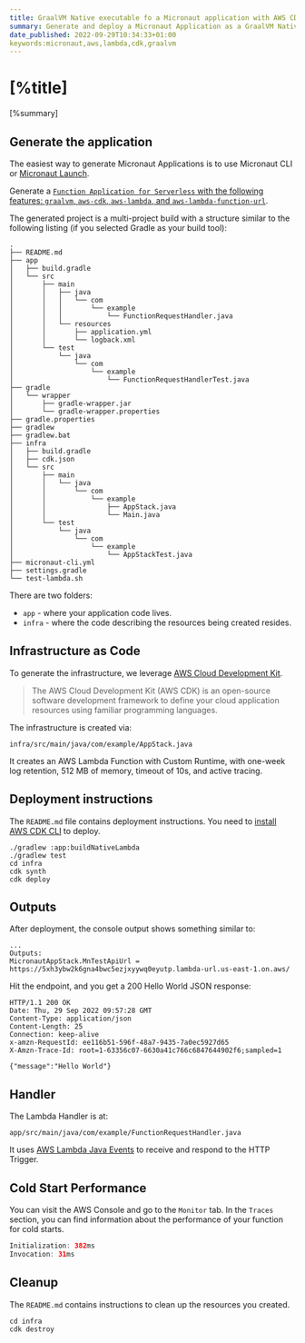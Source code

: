 ```yaml
---
title: GraalVM Native executable fo a Micronaut application with AWS CDK, AWS Lambda (Custom Runtime), and function URL.
summary: Generate and deploy a Micronaut Application as a GraalVM Native executable with a multi-project build with CDK and a Lambda function associated with an HTTP(s) endpoint via a function URL.
date_published: 2022-09-29T10:34:33+01:00
keywords:micronaut,aws,lambda,cdk,graalvm
---
```


# [%title]

[%summary]

## Generate the application

The easiest way to generate Micronaut Applications is to use Micronaut CLI or [Micronaut Launch](https://launch.micronaut.io/).

Generate a [`Function Application for Serverless` with the following features: `graalvm`, `aws-cdk`, `aws-lambda`,  and `aws-lambda-function-url`](https://micronaut.io/launch?type=FUNCTION&features=graalvm&features=aws-cdk&features=aws-lambda-function-url&features=aws-lambda). 

The generated project is a multi-project build with a structure similar to the following listing (if you selected Gradle as your build tool):

```
.
├── README.md
├── app
│   ├── build.gradle
│   └── src
│       ├── main
│       │   ├── java
│       │   │   └── com
│       │   │       └── example
│       │   │           └── FunctionRequestHandler.java
│       │   └── resources
│       │       ├── application.yml
│       │       └── logback.xml
│       └── test
│           └── java
│               └── com
│                   └── example
│                       └── FunctionRequestHandlerTest.java
├── gradle
│   └── wrapper
│       ├── gradle-wrapper.jar
│       └── gradle-wrapper.properties
├── gradle.properties
├── gradlew
├── gradlew.bat
├── infra
│   ├── build.gradle
│   ├── cdk.json
│   └── src
│       ├── main
│       │   └── java
│       │       └── com
│       │           └── example
│       │               ├── AppStack.java
│       │               └── Main.java
│       └── test
│           └── java
│               └── com
│                   └── example
│                       └── AppStackTest.java
├── micronaut-cli.yml
├── settings.gradle
└── test-lambda.sh
```

There are two folders: 

- `app`  - where your application code lives. 
- `infra` - where the code describing the resources being created resides. 

## Infrastructure as Code

To generate the infrastructure, we leverage [AWS Cloud Development Kit](https://aws.amazon.com/cdk/).

> The AWS Cloud Development Kit (AWS CDK) is an open-source software development framework to define your cloud application resources using familiar programming languages.

The infrastructure is created via:

`infra/src/main/java/com/example/AppStack.java`

It creates an AWS Lambda Function with Custom Runtime, with one-week log retention, 512 MB of memory, timeout of 10s, and active tracing. 

## Deployment instructions

The `README.md` file contains deployment instructions. You need to [install AWS CDK CLI](install-aws-cdk.html) to deploy.

```
./gradlew :app:buildNativeLambda
./gradlew test
cd infra
cdk synth
cdk deploy
```

## Outputs

After deployment, the console output shows something similar to: 

```
...
Outputs:
MicronautAppStack.MnTestApiUrl = https://5xh3ybw2k6gna4bwc5ezjxyywq0eyutp.lambda-url.us-east-1.on.aws/
```

Hit the endpoint, and you get a 200 Hello World JSON response:

```
HTTP/1.1 200 OK
Date: Thu, 29 Sep 2022 09:57:28 GMT
Content-Type: application/json
Content-Length: 25
Connection: keep-alive
x-amzn-RequestId: ee116b51-596f-48a7-9435-7a0ec5927d65
X-Amzn-Trace-Id: root=1-63356c07-6630a41c766c6847644902f6;sampled=1

{"message":"Hello World"}
```

## Handler

The Lambda Handler is at:


`app/src/main/java/com/example/FunctionRequestHandler.java`

It uses [AWS Lambda Java Events](https://github.com/aws/aws-lambda-java-libs/tree/master/aws-lambda-java-events) to receive and respond to the HTTP Trigger.

## Cold Start Performance

You can visit the AWS Console and go to the `Monitor` tab. In the `Traces` section, you can find information about the performance of your function for cold starts.

```java
Initialization: 382ms
Invocation: 31ms
```


## Cleanup

The `README.md` contains instructions to clean up the resources you created. 

```
cd infra
cdk destroy
```


